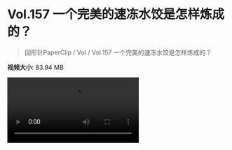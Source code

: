 # Vol.157 一个完美的速冻水饺是怎样炼成的？

> 回形针PaperClip / Vol / Vol.157 一个完美的速冻水饺是怎样炼成的？

**视频大小**: 83.94 MB

<div class="video"><video src="https://file.hsyhx.top/video/PaperClip/Vol/157.mp4" controls preload>🤔 您的浏览器不支持 video 标签</video></div>